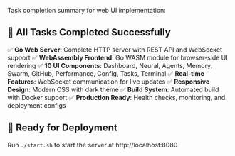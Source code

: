 Task completion summary for web UI implementation:

## 🎯 All Tasks Completed Successfully

✅ **Go Web Server**: Complete HTTP server with REST API and WebSocket support
✅ **WebAssembly Frontend**: Go WASM module for browser-side UI rendering
✅ **10 UI Components**: Dashboard, Neural, Agents, Memory, Swarm, GitHub, Performance, Config, Tasks, Terminal
✅ **Real-time Features**: WebSocket communication for live updates
✅ **Responsive Design**: Modern CSS with dark theme
✅ **Build System**: Automated build with Docker support
✅ **Production Ready**: Health checks, monitoring, and deployment configs

## 🚀 Ready for Deployment

Run `./start.sh` to start the server at http://localhost:8080
